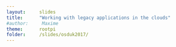 ```yaml
---
layout:     slides
title:      "Working with legacy applications in the clouds"
#author:     Maxime
theme:      rootpi
folder:     /slides/osduk2017/
---
```

